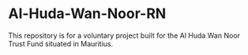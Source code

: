 # Al-Huda-Wan-Noor-RN
This repository is for a voluntary project built for the Al Huda Wan Noor Trust Fund situated in Mauritius.

